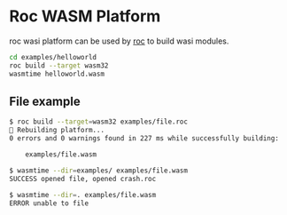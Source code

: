 # Roc WASM Platform

roc wasi platform can be used by [roc](https://www.roc-lang.org/) to build wasi
modules.

```bash
cd examples/helloworld
roc build --target wasm32
wasmtime helloworld.wasm
```

## File example

```sh
$ roc build --target=wasm32 examples/file.roc
🔨 Rebuilding platform...
0 errors and 0 warnings found in 227 ms while successfully building:

    examples/file.wasm

$ wasmtime --dir=examples/ examples/file.wasm
SUCCESS opened file, opened crash.roc

$ wasmtime --dir=. examples/file.wasm
ERROR unable to file
```